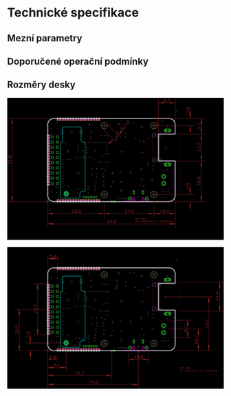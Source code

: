 # Technické specifikace

## Mezní parametry

## Doporučené operační podmínky

## Rozměry desky

![Rozm&#x11B;ry deska](../../../../.gitbook/assets/iodag3e_170725_dimensions.png)

![Rozm&#x11B;ry Konektory](../../../../.gitbook/assets/iodag3e_170725_connectors.png)

